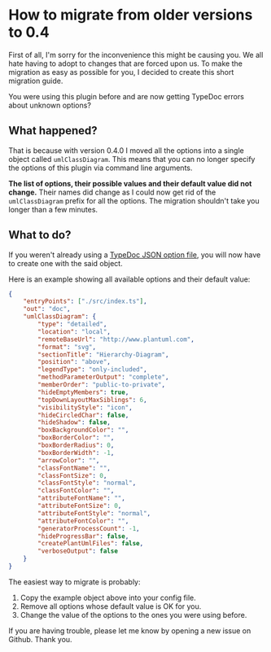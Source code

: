 # How to migrate from older versions to 0.4

First of all, I'm sorry for the inconvenience this might be causing you.
We all hate having to adopt to changes that are forced upon us.
To make the migration as easy as possible for you, I decided to create this short migration guide.

You were using this plugin before and are now getting TypeDoc errors about unknown options?

## What happened?

That is because with version 0.4.0 I moved all the options into a single object called `umlClassDiagram`.
This means that you can no longer specify the options of this plugin via command line arguments.

**The list of options, their possible values and their default value did not change.**
Their names did change as I could now get rid of the `umlClassDiagram` prefix for all the options.
The migration shouldn't take you longer than a few minutes.

## What to do?

If you weren't already using a [TypeDoc JSON option file](https://typedoc.org/guides/options/),
you will now have to create one with the said object.

Here is an example showing all available options and their default value:

```json
{
    "entryPoints": ["./src/index.ts"],
    "out": "doc",
    "umlClassDiagram": {
        "type": "detailed",
        "location": "local",
        "remoteBaseUrl": "http://www.plantuml.com",
        "format": "svg",
        "sectionTitle": "Hierarchy-Diagram",
        "position": "above",
        "legendType": "only-included",
        "methodParameterOutput": "complete",
        "memberOrder": "public-to-private",
        "hideEmptyMembers": true,
        "topDownLayoutMaxSiblings": 6,
        "visibilityStyle": "icon",
        "hideCircledChar": false,
        "hideShadow": false,
        "boxBackgroundColor": "",
        "boxBorderColor": "",
        "boxBorderRadius": 0,
        "boxBorderWidth": -1,
        "arrowColor": "",
        "classFontName": "",
        "classFontSize": 0,
        "classFontStyle": "normal",
        "classFontColor": "",
        "attributeFontName": "",
        "attributeFontSize": 0,
        "attributeFontStyle": "normal",
        "attributeFontColor": "",
        "generatorProcessCount": -1,
        "hideProgressBar": false,
        "createPlantUmlFiles": false,
        "verboseOutput": false
    }
}
```

The easiest way to migrate is probably:

1. Copy the example object above into your config file.
2. Remove all options whose default value is OK for you.
3. Change the value of the options to the ones you were using before.

If you are having trouble, please let me know by opening a new issue on Github. Thank you.
